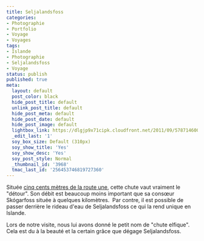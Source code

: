 ```yaml
---
title: Seljalandsfoss
categories:
- Photographie
- Portfolio
- Voyage
- Voyages
tags:
- Islande
- Photographie
- Seljalandsfoss
- Voyage
status: publish
published: true
meta:
  layout: default
  post_color: black
  hide_post_title: default
  unlink_post_title: default
  hide_post_meta: default
  hide_post_date: default
  hide_post_image: default
  lightbox_link: https://dlgjp9x71cipk.cloudfront.net/2011/09/5787146006_2dc9e7a20c_b1.jpg
  _edit_last: '1'
  soy_box_size: Default (310px)
  soy_show_title: 'Yes'
  soy_show_desc: 'Yes'
  soy_post_style: Normal
  _thumbnail_id: '3968'
  tmac_last_id: '256453746819727360'
---
```

Située <a title="Emplacement de la chute" href="https://g.co/maps/meh9">cinq cents mètres de la route une</a>, cette chute vaut vraiment le "détour".<!--more--> Son débit est beaucoup moins important que sa consœur Skógarfoss située à quelques kilomètres.  Par contre, il est possible de passer derrière le rideau d'eau de Seljalandsfoss ce qui la rend unique en Islande.

Lors de notre visite, nous lui avons donné le petit nom de "chute elfique". Cela est du à la beauté et la certain grâce que dégage Seljalandsfoss.
